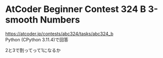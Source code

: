 # AtCoder Beginner Contest 324 B 3-smooth Numbers  
https://atcoder.jp/contests/abc324/tasks/abc324_b  
Python (CPython 3.11.4)で回答  

2と3で割ってって1になるか
